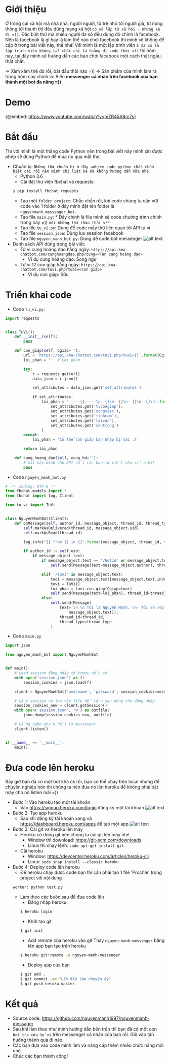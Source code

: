 # Giới thiệu
Ở trong cái xã hội mà nhà nhà, người người, từ trẻ nhỏ tới người già, từ nông thông tới thành thị đều dùng mạng xã hội ` có vẻ lặp từ xã hội - nhưng kệ đi =)) `. Đặc biệt thứ mà nhiều người đa số đều dùng đó chính là facebook. Nên là facebook là gì hay là làm thế nào chơi facebook thì mình sẽ không đề cập ở trong bài viết này, thế nhá! Với mình là một lập trình viên ` à mà có là lập trình viên không ta? chắc chỉ là thằng đi code thôi =(( ` thì hôm nay, tại đây mình sẽ hưóng dẫn các bạn chơi facebook một cách thật ngầu, thật chất.

=> Xàm xàm thế đủ rồi, bắt đầu thôi nào =))
=> Sản phẩm của mình làm ra trong hôm nay chính là: Biến **messenger cá nhân trên facebook của bạn thành một bot đa năng =))**
# Demo
{@embed: https://www.youtube.com/watch?v=mZR45A8rc7s}
# Bắt đầu
Thì với mình là một thằng code Python nên trong bài viết này mình xin được phép sẽ dùng Python để múa rìu qua mắt thợ.
* Chuẩn bị: `Những thứ chuẩn bị ở đây anh/em code python chắc chắn biết cài rồi nên mình chỉ liệt kê mà không hưóng dẫn nữa nhé`
	* Python 3.6
	* Cài đặt thư viện fbchat và requests: 
	```sh
	$ pip install fbchat requests
	```
	* Tạo một `folder project`: Chắc chắn rồi, khi code chúng ta cần vứt code vào 1 folder ở đây mình đặt tên folder là `nguyenmanh_messenger_bot`.
	* Tạo file `main.py`: * Đây chính là file mình sẽ code chương trình chính trong này =)) `nói những thứ thừa thãi v**`
	* Tạo file `tu_vi.py`: Dùng để code mấy thứ liên quan tới API tử vi
	* Tạo file `session.json`: Dùng lưu session facebook
	* Tạo file `nguyen_manh_bot.py`: Dùng để code bot messenger
	![alt text](https://lh3.googleusercontent.com/sSQNDl4XGK4FekGcPFbt8VH4vqcCTtiOuQsFTC2H9VTpYZolfH83W4EFr2Ufp8VPiH7YEDhwmM3l-lvPinOZ566SezrIun__I8513Lv7tT05pIEP4mZo4ZPQCFsOTqA7GCFN-aS2br680I3hopBUZJAeJpl91ZtylsVigx4LiO1dZ2hCHjSwUD1BSQD-CP19bmSmYUNFVQdSlgcdfIEpIPya4n95aLzrbzNg_HpT5h2Jw8nA64ysmFNe8a6sVWFTSOKYCs2c6AyOYiVbeZ-3c-q8s72aTkWsmOZ6rGdz3ONAgPylV7Hs9KSN2xfBkVdTkaoPyPmTfKY_lAJ360jxKyAYJlNYAB07OdQYVw_e_lPkaJhLlNvYSLPJq4iAdbtdYxEDMQEk0i9zbQRgRL11zkvTo-WDANFhhwV1t-XA7z3stNU5DKXGa260gmpgGO9FHsQCwpkEnPJvkuBJpxKvfx49HQa_vczOIz8IMMvMRXIsZAfOxxm4dEIoQzqsURxUEKtbT8K-3nVILqQTftj-jtwylZdv3KMQ_suKiIc8gqKFYHhl_zdArRWglcrJFlNZ5zHLR8LLBBE5wdIZUlkWsuD8Zz1VHZLRAWMnvnWd1RDbXHIywPNMIemIoUgAnSovW2tmOLUITypY-SRanL4jaTKWDTMQBg=w339-h235-no "Folder")
* Danh sách API dùng trong bài viết:
	* Tử vi cung hoàng đạo hằng ngày: `https://api.kma-chatbot.com/cunghoangdao.php?cung=<Tên cung hoàng đạo>`
		* Ví dụ cung hoàng đạo: Song ngư
	* Tử vi 12 con giáp hằng ngày: `https://api.kma-chatbot.com/tuvi.php?tuoi=<con giáp>`
		* Ví dụ con giáp: Sửu

# Triển khai code
* Code `tu_vi.py`:
```python
import requests


class TuVi():
    def __init__(self):
        pass

    def con_giap(self, Cgiap=''):
        url = 'https://api.kma-chatbot.com/tuvi.php?tuoi={}'.format(Cgiap.strip())
        loi_phan = ''  # Lời phán

        try:
            r = requests.get(url)
            data_json = r.json()

            set_attributes = data_json.get('set_attributes')

            if set_attributes:
                loi_phan = '-----{}-----\n- {}\n- {}\n- {}\n- {}\n'.format(
                    set_attributes.get('tvcongiap'),
                    set_attributes.get('congviec'),
                    set_attributes.get('tinhcam'),
                    set_attributes.get('taivan'),
                    set_attributes.get('cantrong')
                )
        except:
            loi_phan = 'Có thể con giáp bạn nhập bị sai :('

        return loi_phan

    def cung_hoang_dao(self, cung_hd=''):
        # Cái này mình cho API rồi các bạn tự viết nha =)) Lười!
        pass

```
* Code `nguyen_manh_bot.py`
```python
# -*- coding: UTF-8 -*-
from fbchat.models import *
from fbchat import log, Client

from tu_vi import TuVi


class NguyenManhBot(Client):
    def onMessage(self, author_id, message_object, thread_id, thread_type, **kwargs):
        self.markAsDelivered(thread_id, message_object.uid)
        self.markAsRead(thread_id)

        log.info("{} from {} in {}".format(message_object, thread_id, thread_type.name))

        if author_id != self.uid:
            if message_object.text:
                if message_object.text == '/Getid' or message_object.text == '/getid':
                    self.send(Message(text=message_object.author), thread_id=thread_id, thread_type=thread_type)

                elif '/tuvi' in message_object.text:
                    tuoi = message_object.text[message_object.text.index('/tuvi') + len('/tuvi'):]
                    tuvi = TuVi()
                    loi_phan = tuvi.con_giap(Cgiap=tuoi)
                    self.send(Message(text=loi_phan), thread_id=thread_id, thread_type=thread_type)
                else:
                    self.send(Message(
                        text='\n \n Tôi là Nguyễn Mạnh. \n- Tôi sẽ rep sau khi đi công việc về \n- Nếu xem tử vi gõ /tuvi <tuổi>; ví dụ: /tuvi sửu. \n- Tin nhắn của bạn: {0}'.format(
                            message_object.text)),
                        thread_id=thread_id,
                        thread_type=thread_type
                    )

```
* Code `main.py`
```python
import json

from nguyen_manh_bot import NguyenManhBot


def main():
    # Load session đăng nhập từ trước nếu có
    with open('session.json') as f:
        session_cookies = json.load(f)

    client = NguyenManhBot('username', 'password', session_cookies=session_cookies)

    # Lấy session và lưu vào file để lần sau dùng cho đăng nhập
    session_cookies_new = client.getSession()
    with open('session.json', 'w') as outfile:
        json.dump(session_cookies_new, outfile)

    # Lắng nghe phản hồi từ messenger
    client.listen()


if __name__ == '__main__':
    main()

```

# Đưa code lên heroku
Bây giờ bạn đã có một bot khá ok rồi, bạn có thể chạy trên local nhưng để chuyên nghiệp hơn thì chúng ta nên đưa nó lên heroku để không phải bật máy cho nó listen mãi =))
* Bước 1: Vào heroku tạo một tài khoản
	* Vào https://signup.heroku.com/login đăng ký một tài khoản
	![alt text](https://lh3.googleusercontent.com/Sod1dF409cebqKzfzIbtBM9slXT5pJfNR9rrrEUGXPh71VBPGocvEicYzkANIH_k7lKpeiNoN8nHue9wcOWb6QvQfjoRMF24_wti6gPtn4NBIZqqUMSE1G422u9KWQzb7LpYPzt6BuJ7RoZnUNgNmbWalfda0_9LO3UYrEl7rolqSMXa5G7bOlUzHqg353AfzFTMs6VOxRn684dXPHt2PFn-9nufkLTIq_u_e5OUEkI0Mir0pRlGTN5Qb6WfYwxooXwY5t_KlJjXmPdBmI6idErQqiJiaj-ZNtYmZxEJo-1KBntye86-xZZQP9NqHUmcsoMroe7BG9rGcZ2AaTg_iuziJR2XagJ4rOKEL663wSRM7GNdkjx9_aX4MG0I5Hl9cvxO4imEsi61ZWNEH_C2v0MLWEQkPibU-zu2j6QQHSDqZb-c8_UW4AcsoU30LxooMAf64EtkWZL9-y5CNBKitP8KlbGnbqejWBwD_SNPkyU6zIsOb0IVj8Kpf5XNtQrcIA0i9wf4kk-PPVQ-XZXZt_5i2RGHb6mBLMUaFl2VDBWYFEx16pQ7NamoCgFlHdCz_bi62XxK0k3FonsG6u1AS895NTec0yIDoo_W0omp4GHa3d0fcr4Rzta4uNecGK1RikdMH7RZ5pGJsGig8vmuxrCJ4T0XoA=w1249-h630-no "Đăng ký heroku")
* Bước 2: Tạo app heroku
	* Sau khi đăng ký tài khoản xong và https://dashboard.heroku.com/apps để tạo một app
	![alt text](https://lh3.googleusercontent.com/5JCgW_MbRY2jIVriky874asT9PNR5BB4y8fbHGzodYTgBEP_QM-n538aZBMnshK82HJPVv_0U6-Rrv6oOQskT9vNQez_9j8z9q3WGsQkdsM6lOhAxdEIVW7RbaR_Md1_13-_Tj5Lv3VxdpOawaDPl93IkqfVqfbH8rIohppHDZBcqbCWQ5iEoZH9hemImRkACLlDyCWnDnYiBYqOqu-b0jXPRKHzvx7C7s9aiZ_5fqobxmEEqfRKAnqwWDozh1Bd52e9bqZA-tbrpOtV8yawSPB8QPxPDWb60WEbKScRcNNhZWHYVwm_GAieL-8aSpFI1steQr9hmLfvSfkcYedk3E2rTteY-zpNelRzK58pLlhjUdmAuP20YWxMEopCRdSd2cS42lk6g6cqWfC1qydqOQ_3UsVxqxhsJab1zOctlCXk0a8PjVtelBsWMQiWXIqkRmthg0Ma_rAF3b_iPVVxfrYlSNBQRT95ABTx2Rb6ejrI4lT9nPiQdmF2GoSDs7f1W9hcyDoDGJwZUwyAZ2koCKBiza2-NJNWig66Uow7c0gc7FkWqbQP3JClcs2AlIOO5r3Fv1AszFFUaB2r8Nm0pH2Eu-DqT7aVtuunOSh83JjFIsvsGu8Xyjf-OCtSDDhFbvuTtZEWJ149_kPhVX0TQiwQtTEJIA=w1362-h625-no "Tạo app")
* Bước 3: Cài git và heroku lên máy
	* Heroku có dùng git nên chúng ta cài git lên máy nhé
		* Window thì download: https://git-scm.com/downloads
		* Linux thì chạy lệnh: `sudo apt-get install git`
	* Cài heroku
		* Window: https://devcenter.heroku.com/articles/heroku-cli
		* Linux: `sudo snap install --classic heroku`
* Bước 4: Deploy code lên heroku
	* Để heroku chạy được code bạn thì cần phải tạo 1 file 'Procfile' trong project với nội dung
	```sh
	worker: python test.py
	```
	* Làm theo các bưóc sau để đưa code lên
		* Đăng nhập heroku
		```sh
		$ heroku login
		```
		* Khởi tạo git
		```sh
		$ git init
		```
		* Add remote của heroku vào git
		Thay `nguyen-manh-messenger` bằng tên app bạn tạo trên heroku
		```sh
		$ heroku git:remote -a nguyen-manh-messenger
		```
		* Deploy app của bạn
		```sh
		$ git add .
		$ git commit -am "Lần đầu làm chuyện ấy"
		$ git push heroku master
		```


# Kết quả
* Source code: https://github.com/nguyenmanh1997/nguyenmanh-messager
* Sau khi làm theo như mình hướng dẫn bên trên thì bạn đã có một con `bot tra cứu tử vi` trên messenger cá nhân của bạn rồi. Giờ vào tận hưởng thành quả đi nào.
* Các bạn dựa vào code mình làm và nâng cấp thêm nhiều chức năng mới nhé.
* Chúc các bạn thành công!